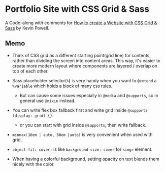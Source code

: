 # Portfolio Site with CSS Grid & Sass

A Code-along with comments for [How to create a Website with CSS Grid & Sass](https://youtu.be/dRuMoGNcJfw) by Kevin Powell.

## Memo

- Think of CSS grid as a different starting point(grid line) for contents, rather than dividing the screen into content areas. This way, it's easier to create more modern layout where components are layered / overlap on top of each other.

- Sass placeholder selector(`%`) is very handy when you want to `@extend` a `%variable` which holds a block of many css rules.

  - But can cause some issues especially in `@media` and `@supports`, so in general use `@mixin` instead.

- You can write flex box fallback first and write grid inside `@supports (display: grid) {}`.

  - or you can start with grid inside `@supports`, then write fallback.

- `minmax(10em | auto, 50em |auto)` is very convenient when used with grid.

- `object-fit: cover;` is like `background-size: cover` for `<img>` element.

- When having a colorful background, setting opacity on text blends them nicely with the color.
